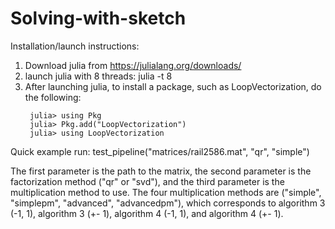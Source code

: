 # Solving-with-sketch

Installation/launch instructions:

1. Download julia from https://julialang.org/downloads/
2. launch julia with 8 threads: julia -t 8
3. After launching julia, to install a package, such as LoopVectorization, do the following:
   ```
    julia> using Pkg
    julia> Pkg.add("LoopVectorization")
    julia> using LoopVectorization
   ```


Quick example run:
test_pipeline("matrices/rail2586.mat", "qr", "simple")

The first parameter is the path to the matrix, the second parameter is the factorization method ("qr" or "svd"), and the third parameter is the multiplication method to use. 
The four multiplication methods are ("simple", "simplepm", "advanced", "advancedpm"), which corresponds to algorithm 3 (-1, 1), algorithm 3 (+- 1), algorithm 4 (-1, 1), and algorithm 4 (+- 1).


